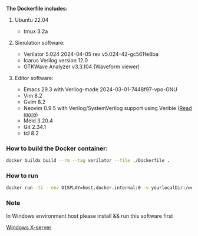 **The Dockerfile includes:**

1. Ubuntu 22.04
   - tmux 3.2a
3. Simulation software:
   - Verilator 5.024 2024-04-05 rev v5.024-42-gc561fe8ba
   - Icarus Verilog version 12.0
   - GTKWave Analyzer v3.3.104 (Waveform viewer)

4. Editor software:
   - Emacs 29.3 with Verilog-mode 2024-03-01-7448f97-vpo-GNU
   - Vim 8.2
   - Gvim 8.2
   - Neovim 0.9.5 with Verilog/SystemVerilog support using Verible ([Read more](https://github.com/chipsalliance/verible))
   - Meld 3.20.4
   - Git 2.34.1
   - tcl 8.2

### How to build the Docker container:
```bash
docker buildx build --rm --tag verilator --file ./Dockerfile .
```

### How to run
```bash
docker run -ti --env DISPLAY=host.docker.internal:0 -v yourlocalDir:/workDir --hostname verilator verilator /usr/bin/bash
```

### Note
In Windows environment host please install && run this software first

[Windows X-server](https://github.com/marchaesen/vcxsrv)
